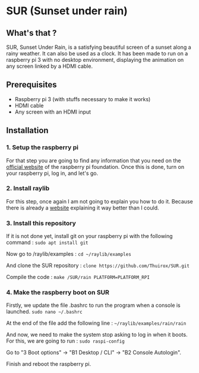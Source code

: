 # SUR (Sunset under rain)

## What's that ?
SUR, Sunset Under Rain, is a satisfying beautiful screen of a sunset along a rainy weather. It can also be used as a clock. It has been made to run on a raspberry pi 3 with no desktop environment, displaying the animation on any screen linked by a HDMI cable.

## Prerequisites
* Raspberry pi 3 (with stuffs necessary to make it works)
* HDMI cable
* Any screen with an HDMI input

## Installation

### 1. Setup the raspberry pi
For that step you are going to find any information that you need on the [official website](https://www.raspberrypi.org/documentation/) of the raspberry pi foundation.
Once this is done, turn on your raspberry pi, log in, and let's go.

### 2. Install raylib
For this step, once again I am not going to explain you how to do it. Because there is already a [website](https://github.com/raysan5/raylib/wiki/Working-on-Raspberry-Pi) explaining it way better than I could.

### 3. Install this repository
If it is not done yet, install git on your raspberry pi with the following command : ```sudo apt install git```

Now go to /raylib/examples : ```cd ~/raylib/examples```

And clone the SUR repository :  ```clone https://github.com/Thuirox/SUR.git```

Compile the code : ```make /SUR/rain PLATFORM=PLATFORM_RPI```

### 4. Make the raspberry boot on SUR
Firstly, we update the file .bashrc to run the program when a console is launched.
```sudo nano ~/.bashrc```

At the end of the file add the following line : ```~/raylib/examples/rain/rain```

And now, we need to make the system stop asking to log in when it boots. For this, we are going to run : ```sudo raspi-config```

Go to "3 Boot options" -> "B1 Desktop / CLI" -> "B2 Console Autologin".

Finish and reboot the raspberry pi.